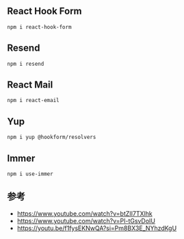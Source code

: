 ## React Hook Form

```
npm i react-hook-form
```

## Resend

```
npm i resend
```

## React Mail

```
npm i react-email
```

## Yup

```
npm i yup @hookform/resolvers
```

## Immer

```
npm i use-immer
```

## 参考

- https://www.youtube.com/watch?v=btZII7TXlhk
- https://www.youtube.com/watch?v=PI-tGsvDoIU
- https://youtu.be/f1fysEKNwQA?si=Pm8BX3E_NYhzdKgU
